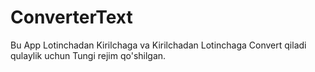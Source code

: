 # ConverterText

Bu App Lotinchadan Kirilchaga va Kirilchadan Lotinchaga Convert qiladi 
qulaylik uchun 
Tungi rejim qo'shilgan.
